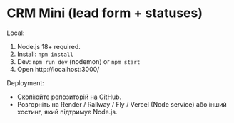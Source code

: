 # CRM Mini (lead form + statuses)

Local:
1. Node.js 18+ required.
2. Install: `npm install`
3. Dev: `npm run dev` (nodemon) or `npm start`
4. Open http://localhost:3000/

Deployment:
- Скопіюйте репозиторій на GitHub.
- Розгорніть на Render / Railway / Fly / Vercel (Node service) або інший хостинг, який підтримує Node.js.
